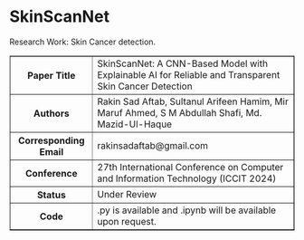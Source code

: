 # SkinScanNet
Research Work: Skin Cancer detection.
<table border="1">
  <tr>
    <th>Paper Title</th>
    <td>SkinScanNet: A CNN-Based Model with Explainable AI for Reliable and Transparent Skin Cancer Detection</td>
  </tr>
  <tr>
    <th>Authors</th>
    <td>Rakin Sad Aftab, Sultanul Arifeen Hamim, Mir Maruf Ahmed, S M Abdullah Shafi, Md. Mazid-Ul-Haque</td>
  </tr>
  <tr>
    <th>Corresponding Email</th>
    <td>rakinsadaftab@gmail.com</td>
  </tr>
  <tr>
    <th>Conference</th>
    <td>27th International Conference on Computer and Information Technology (ICCIT 2024)</td>
  </tr>
  <tr>
    <th>Status</th>
    <td>Under Review</td>
  </tr>
  <tr>
    <th>Code</th>
    <td>.py is available and .ipynb will be available upon request.</td>
  </tr>
</table>

